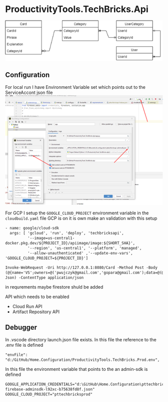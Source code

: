 # ProductivityTools.TechBricks.Api

![Class](./Images/ClassCategory.png)


## Configuration
For local run I have Environment Variable set which points out to the ServiceAccont json file
![PycharmEnvVariable](Images/PycharmEnvVariable.png)

For GCP I setup the ``GOOGLE_CLOUD_PROJECT`` environment variable in the ``cloudbuild.yaml`` file
GCP is on it is own make an validation with this setup
```
- name: google/cloud-sdk
  args: [ 'gcloud', 'run', 'deploy', 'techbricksapi',
          '--image=us-central1-docker.pkg.dev/${PROJECT_ID}/apiimage/image:${SHORT_SHA}',
          '--region', 'us-central1', '--platform', 'managed',
          '--allow-unauthenticated' ,'--update-env-vars', 'GOOGLE_CLOUD_PROJECT=${PROJECT_ID}']
```

```
Invoke-WebRequest -Uri http://127.0.0.1:8080/Card -Method Post -Body (@{name='VS';owners=@('pwujczyk@gmail.com','gopara@gmail.com');data=@(@{shortcut="zrt1";explanation="fda"},@{shortcut="zrt2";explanation="fda"})}|ConvertTo-Json) -ContentType application/json
```

in requrements maybe firestore shuld be added

API which needs to be enabled
- Cloud Run API
- Artifact Repository API

## Debugger

In .vscode directory launch.json file exists. In this file the reference to the .env file is defined

```
"envFile": "d:/GitHub/Home.Configuration/ProductivityTools.TechBricks.Prod.env",
```
In this file the environment variable that points to the an admin-sdk is defined
```
GOOGLE_APPLICATION_CREDENTIALS="d:\GitHub\Home.Configuration\pttechbricksprod-firebase-adminsdk-l92xc-b75638fd8f.json"
GOOGLE_CLOUD_PROJECT="pttechbricksprod"
```
